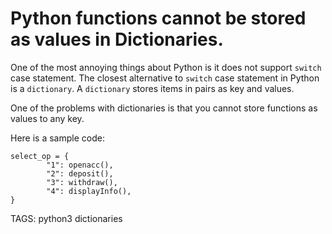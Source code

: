 # Python functions cannot be stored as values in Dictionaries.

One of the most annoying things about Python is it does not support 
`switch` case statement. The closest alternative to `switch` case statement
in Python is a `dictionary`. A `dictionary` stores items in pairs as 
key and values. 

One of the problems with dictionaries is that you cannot store functions as 
values to any key. 

Here is a sample code:

```
select_op = {
		"1": openacc(),
		"2": deposit(),
		"3": withdraw(),
		"4": displayInfo(),
}

```
TAGS:
	python3 dictionaries
